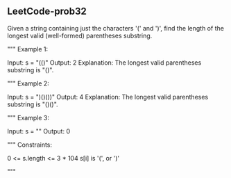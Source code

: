 ## LeetCode-prob32
Given a string containing just the characters '(' and ')', find the length of the longest valid (well-formed) parentheses substring.

"""
Example 1:

Input: s = "(()"
Output: 2
Explanation: The longest valid parentheses substring is "()".

"""
Example 2:

Input: s = ")()())"
Output: 4
Explanation: The longest valid parentheses substring is "()()".

"""
Example 3:

Input: s = ""
Output: 0
 
"""
Constraints:

0 <= s.length <= 3 * 104
s[i] is '(', or ')'

"""

